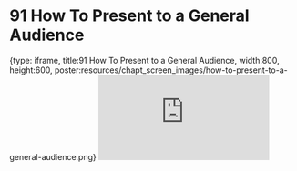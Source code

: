# 91 How To Present to a General Audience
 
{type: iframe, title:91 How To Present to a General Audience, width:800, height:600, poster:resources/chapt_screen_images/how-to-present-to-a-general-audience.png}
![](https://datatrail-jhu.github.io/DataTrail/no_toc/how-to-present-to-a-general-audience.html)
 

 
